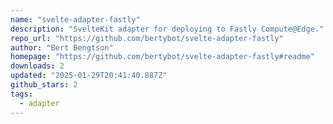 ```yaml
---
name: "svelte-adapter-fastly"
description: "SvelteKit adapter for deploying to Fastly Compute@Edge."
repo_url: "https://github.com/bertybot/svelte-adapter-fastly"
author: "Bert Bengtson"
homepage: "https://github.com/bertybot/svelte-adapter-fastly#readme"
downloads: 2
updated: "2025-01-29T20:41:40.887Z"
github_stars: 2
tags: 
  - adapter
---
```

